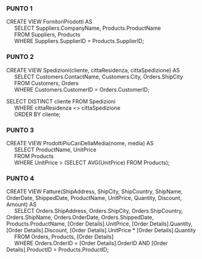 ### PUNTO 1
CREATE VIEW FornitoriProdotti AS<br />
&ensp;&ensp;&ensp;SELECT Suppliers.CompanyName, Products.ProductName<br />
&ensp;&ensp;&ensp;FROM Suppliers, Products<br />
&ensp;&ensp;&ensp;WHERE Suppliers.SupplierID = Products.SupplierID;<br />

### PUNTO 2
CREATE VIEW Spedizioni(cliente, cittaResidenza, cittaSpedizione) AS<br />
&ensp;&ensp;&ensp;SELECT Customers.ContactName, Customers.City, Orders.ShipCity<br />
&ensp;&ensp;&ensp;FROM Customers, Orders<br />
&ensp;&ensp;&ensp;WHERE Customers.CustomerID = Orders.CustomerID;

SELECT DISTINCT cliente FROM Spedizioni<br />
&ensp;&ensp;&ensp;WHERE cittaResidenza <> cittaSpedizione<br />
&ensp;&ensp;&ensp;ORDER BY cliente;

### PUNTO 3
CREATE VIEW ProdottiPiuCariDellaMedia(nome, media) AS<br />
&ensp;&ensp;&ensp;SELECT ProductName, UnitPrice<br />
&ensp;&ensp;&ensp;FROM Products<br />
&ensp;&ensp;&ensp;WHERE UnitPrice > (SELECT AVG(UnitPrice) FROM Products);

### PUNTO 4
CREATE VIEW Fatture(ShipAddress, ShipCity, ShipCountry, ShipName, OrderDate, ShippedDate, ProductName, UnitPrice, Quantity, Discount, Amount) AS<br />
&ensp;&ensp;&ensp;SELECT Orders.ShipAddress, Orders.ShipCity, Orders.ShipCountry, Orders.ShipName, Orders.OrderDate, Orders.ShippedDate, Products.ProductName, [Order Details].UnitPrice, [Order Details].Quantity, [Order Details].Discount, [Order Details].UnitPrice * [Order Details].Quantity<br />
&ensp;&ensp;&ensp;FROM Orders, Products, [Order Details]<br />
&ensp;&ensp;&ensp;WHERE Orders.OrderID = [Order Details].OrderID AND [Order Details].ProductID = Products.ProductID;

